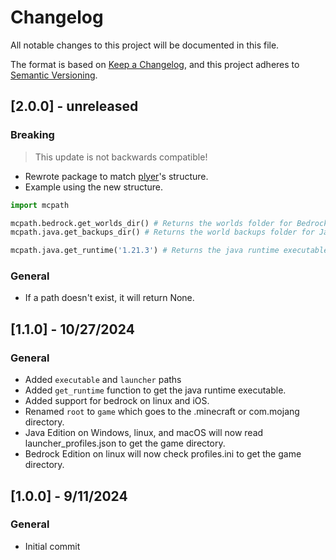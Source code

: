 # Changelog

All notable changes to this project will be documented in this file.

The format is based on [Keep a Changelog](https://keepachangelog.com/en/1.0.0/), and this project adheres to [Semantic Versioning](https://semver.org/spec/v2.0.0.html).

## [2.0.0] - unreleased

### Breaking

> This update is not backwards compatible!

- Rewrote package to match [plyer](https://pypi.org/project/plyer/)'s structure.
- Example using the new structure.

```py
import mcpath

mcpath.bedrock.get_worlds_dir() # Returns the worlds folder for Bedrock
mcpath.java.get_backups_dir() # Returns the world backups folder for Java

mcpath.java.get_runtime('1.21.3') # Returns the java runtime executable for the Minecraft version
```

### General

- If a path doesn't exist, it will return None.

## [1.1.0] - 10/27/2024

### General

- Added `executable` and `launcher` paths
- Added `get_runtime` function to get the java runtime executable.
- Added support for bedrock on linux and iOS.
- Renamed `root` to `game` which goes to the .minecraft or com.mojang directory.
- Java Edition on Windows, linux, and macOS will now read launcher_profiles.json to get the game directory.
- Bedrock Edition on linux will now check profiles.ini to get the game directory.

## [1.0.0] - 9/11/2024

### General

- Initial commit
